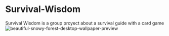 # Survival-Wisdom
Survival Wisdom is a group proyect about a survival guide with a card game
![beautiful-snowy-forest-desktop-wallpaper-preview](https://github.com/nalovalen/Survival-Wisdom/assets/128755514/63f4e10d-9c12-4132-9e9c-821bfcc376ca)
